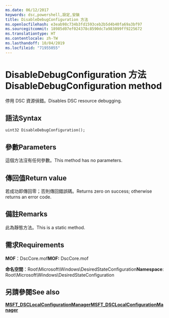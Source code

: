 ```yaml
---
ms.date: 06/12/2017
keywords: dsc,powershell,設定,安裝
title: DisableDebugConfiguration 方法
ms.openlocfilehash: e3eab98c734b3fd1593ceb2b5d4b40fa69a3bf97
ms.sourcegitcommit: 18985d07ef024378c8590dc7a983099ff9225672
ms.translationtype: HT
ms.contentlocale: zh-TW
ms.lasthandoff: 10/04/2019
ms.locfileid: "71955055"
---
```

# <a name="disabledebugconfiguration-method"></a><span data-ttu-id="ff99c-103">DisableDebugConfiguration 方法</span><span class="sxs-lookup"><span data-stu-id="ff99c-103">DisableDebugConfiguration method</span></span>

<span data-ttu-id="ff99c-104">停用 DSC 資源偵錯。</span><span class="sxs-lookup"><span data-stu-id="ff99c-104">Disables DSC resource debugging.</span></span>

## <a name="syntax"></a><span data-ttu-id="ff99c-105">語法</span><span class="sxs-lookup"><span data-stu-id="ff99c-105">Syntax</span></span>

```mof
uint32 DisableDebugConfiguration();
```

## <a name="parameters"></a><span data-ttu-id="ff99c-106">參數</span><span class="sxs-lookup"><span data-stu-id="ff99c-106">Parameters</span></span>

<span data-ttu-id="ff99c-107">這個方法沒有任何參數。</span><span class="sxs-lookup"><span data-stu-id="ff99c-107">This method has no parameters.</span></span>

## <a name="return-value"></a><span data-ttu-id="ff99c-108">傳回值</span><span class="sxs-lookup"><span data-stu-id="ff99c-108">Return value</span></span>

<span data-ttu-id="ff99c-109">若成功即傳回零；否則傳回錯誤碼。</span><span class="sxs-lookup"><span data-stu-id="ff99c-109">Returns zero on success; otherwise returns an error code.</span></span>

## <a name="remarks"></a><span data-ttu-id="ff99c-110">備註</span><span class="sxs-lookup"><span data-stu-id="ff99c-110">Remarks</span></span>

<span data-ttu-id="ff99c-111">此為靜態方法。</span><span class="sxs-lookup"><span data-stu-id="ff99c-111">This is a static method.</span></span>

## <a name="requirements"></a><span data-ttu-id="ff99c-112">需求</span><span class="sxs-lookup"><span data-stu-id="ff99c-112">Requirements</span></span>

<span data-ttu-id="ff99c-113">**MOF**：DscCore.mof</span><span class="sxs-lookup"><span data-stu-id="ff99c-113">**MOF:** DscCore.mof</span></span>

<span data-ttu-id="ff99c-114">**命名空間**：Root\Microsoft\Windows\DesiredStateConfiguration</span><span class="sxs-lookup"><span data-stu-id="ff99c-114">**Namespace**: Root\Microsoft\Windows\DesiredStateConfiguration</span></span>

## <a name="see-also"></a><span data-ttu-id="ff99c-115">另請參閱</span><span class="sxs-lookup"><span data-stu-id="ff99c-115">See also</span></span>

[<span data-ttu-id="ff99c-116">**MSFT_DSCLocalConfigurationManager**</span><span class="sxs-lookup"><span data-stu-id="ff99c-116">**MSFT_DSCLocalConfigurationManager**</span></span>](msft-dsclocalconfigurationmanager.md)
